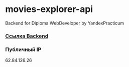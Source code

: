 # movies-explorer-api
Backend for Diploma WebDeveloper by YandexPracticum

### [Ссылка Backend](https://api.diploma.kazantseva.nomoredomains.sbs/)

### Публичный IP
62.84.126.26
